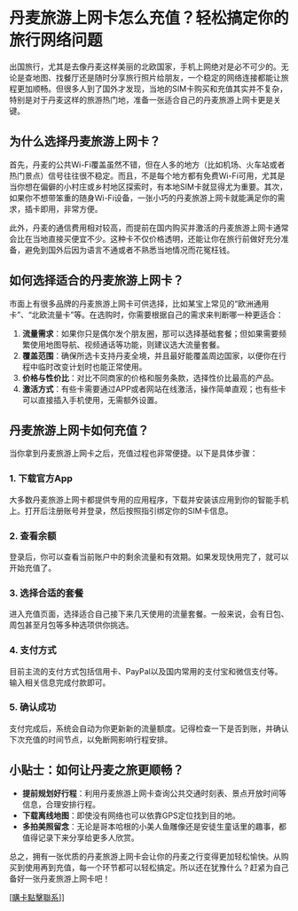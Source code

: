 # 丹麦旅游上网卡怎么充值？轻松搞定你的旅行网络问题

出国旅行，尤其是去像丹麦这样美丽的北欧国家，手机上网绝对是必不可少的。无论是查地图、找餐厅还是随时分享旅行照片给朋友，一个稳定的网络连接都能让旅程更加顺畅。但很多人到了国外才发现，当地的SIM卡购买和充值其实并不复杂，特别是对于丹麦这样的旅游热门地，准备一张适合自己的丹麦旅游上网卡更是关键。

## 为什么选择丹麦旅游上网卡？

首先，丹麦的公共Wi-Fi覆盖虽然不错，但在人多的地方（比如机场、火车站或者热门景点）信号往往很不稳定。而且，不是每个地方都有免费Wi-Fi可用，尤其是当你想在偏僻的小村庄或乡村地区探索时，有本地SIM卡就显得尤为重要。其次，如果你不想带笨重的随身Wi-Fi设备，一张小巧的丹麦旅游上网卡就能满足你的需求，插卡即用，非常方便。

此外，丹麦的通信费用相对较高，而提前在国内购买并激活的丹麦旅游上网卡通常会比在当地直接买便宜不少。这种卡不仅价格透明，还能让你在旅行前做好充分准备，避免到国外后因为语言不通或者不熟悉当地情况而花冤枉钱。

## 如何选择适合的丹麦旅游上网卡？

市面上有很多品牌的丹麦旅游上网卡可供选择，比如某宝上常见的“欧洲通用卡”、“北欧流量卡”等。在选购时，你需要根据自己的需求来判断哪一种更适合：

1. **流量需求**：如果你只是偶尔发个朋友圈，那可以选择基础套餐；但如果需要频繁使用地图导航、视频通话等功能，则建议选大流量套餐。
2. **覆盖范围**：确保所选卡支持丹麦全境，并且最好能覆盖周边国家，以便你在行程中临时改变计划时也能正常使用。
3. **价格与性价比**：对比不同商家的价格和服务条款，选择性价比最高的产品。
4. **激活方式**：有些卡需要通过APP或者网站在线激活，操作简单直观；也有些卡可以直接插入手机使用，无需额外设置。

## 丹麦旅游上网卡如何充值？

当你拿到丹麦旅游上网卡之后，充值过程也非常便捷。以下是具体步骤：

### 1. 下载官方App
大多数丹麦旅游上网卡都提供专用的应用程序，下载并安装该应用到你的智能手机上。打开后注册账号并登录，然后按照指引绑定你的SIM卡信息。

### 2. 查看余额
登录后，你可以查看当前账户中的剩余流量和有效期。如果发现快用完了，就可以开始充值了。

### 3. 选择合适的套餐
进入充值页面，选择适合自己接下来几天使用的流量套餐。一般来说，会有日包、周包甚至月包等多种选项供你挑选。

### 4. 支付方式
目前主流的支付方式包括信用卡、PayPal以及国内常用的支付宝和微信支付等。输入相关信息完成付款即可。

### 5. 确认成功
支付完成后，系统会自动为你更新新的流量额度。记得检查一下是否到账，并确认下次充值的时间节点，以免断网影响行程安排。

## 小贴士：如何让丹麦之旅更顺畅？

- **提前规划好行程**：利用丹麦旅游上网卡查询公共交通时刻表、景点开放时间等信息，合理安排行程。
- **下载离线地图**：即使没有网络也可以依靠GPS定位找到目的地。
- **多拍美照留念**：无论是哥本哈根的小美人鱼雕像还是安徒生童话里的趣事，都值得记录下来分享给更多人欣赏。

总之，拥有一张优质的丹麦旅游上网卡会让你的丹麦之行变得更加轻松愉快。从购买到使用再到充值，每一个环节都可以轻松搞定。所以还在犹豫什么？赶紧为自己备好一张丹麦旅游上网卡吧！

[[購卡點擊聯系](https://t.me/s/esim1088)]]
